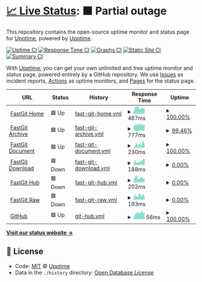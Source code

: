 # [📈 Live Status](https://upptime.github.io/upptime): <!--live status--> **🟧 Partial outage**

This repository contains the open-source uptime monitor and status page for [Upptime](https://upptime.js.org), powered by [Upptime](https://github.com/upptime/upptime).

[![Uptime CI](https://github.com/koj-co/upptime/workflows/Uptime%20CI/badge.svg)](https://github.com/koj-co/upptime/actions?query=workflow%3A%22Uptime+CI%22)
[![Response Time CI](https://github.com/koj-co/upptime/workflows/Response%20Time%20CI/badge.svg)](https://github.com/koj-co/upptime/actions?query=workflow%3A%22Response+Time+CI%22)
[![Graphs CI](https://github.com/koj-co/upptime/workflows/Graphs%20CI/badge.svg)](https://github.com/koj-co/upptime/actions?query=workflow%3A%22Graphs+CI%22)
[![Static Site CI](https://github.com/koj-co/upptime/workflows/Static%20Site%20CI/badge.svg)](https://github.com/koj-co/upptime/actions?query=workflow%3A%22Static+Site+CI%22)
[![Summary CI](https://github.com/koj-co/upptime/workflows/Summary%20CI/badge.svg)](https://github.com/koj-co/upptime/actions?query=workflow%3A%22Summary+CI%22)

With [Upptime](https://upptime.js.org), you can get your own unlimited and free uptime monitor and status page, powered entirely by a GitHub repository. We use [Issues](https://github.com/upptime/upptime/issues) as incident reports, [Actions](https://github.com/FastGitORG/uptime/actions) as uptime monitors, and [Pages](https://upptime.github.io/upptime) for the status page.

<!--start: status pages-->
<!-- This summary is generated by Upptime (https://github.com/upptime/upptime) -->
<!-- Do not edit this manually, your changes will be overwritten -->
<!-- prettier-ignore -->
| URL | Status | History | Response Time | Uptime |
| --- | ------ | ------- | ------------- | ------ |
| <img alt="" src="https://favicons.githubusercontent.com/fastgit.org" height="13"> [FastGit Home](https://fastgit.org) | 🟩 Up | [fast-git-home.yml](https://github.com/FastGitORG/uptime/commits/HEAD/history/fast-git-home.yml) | <details><summary><img alt="Response time graph" src="./graphs/fast-git-home/response-time-week.png" height="20"> 467ms</summary><br><a href="https://FastGitORG.github.io/uptime/history/fast-git-home"><img alt="Response time 589" src="https://img.shields.io/endpoint?url=https%3A%2F%2Fraw.githubusercontent.com%2FFastGitORG%2Fuptime%2FHEAD%2Fapi%2Ffast-git-home%2Fresponse-time.json"></a><br><a href="https://FastGitORG.github.io/uptime/history/fast-git-home"><img alt="24-hour response time 449" src="https://img.shields.io/endpoint?url=https%3A%2F%2Fraw.githubusercontent.com%2FFastGitORG%2Fuptime%2FHEAD%2Fapi%2Ffast-git-home%2Fresponse-time-day.json"></a><br><a href="https://FastGitORG.github.io/uptime/history/fast-git-home"><img alt="7-day response time 467" src="https://img.shields.io/endpoint?url=https%3A%2F%2Fraw.githubusercontent.com%2FFastGitORG%2Fuptime%2FHEAD%2Fapi%2Ffast-git-home%2Fresponse-time-week.json"></a><br><a href="https://FastGitORG.github.io/uptime/history/fast-git-home"><img alt="30-day response time 431" src="https://img.shields.io/endpoint?url=https%3A%2F%2Fraw.githubusercontent.com%2FFastGitORG%2Fuptime%2FHEAD%2Fapi%2Ffast-git-home%2Fresponse-time-month.json"></a><br><a href="https://FastGitORG.github.io/uptime/history/fast-git-home"><img alt="1-year response time 606" src="https://img.shields.io/endpoint?url=https%3A%2F%2Fraw.githubusercontent.com%2FFastGitORG%2Fuptime%2FHEAD%2Fapi%2Ffast-git-home%2Fresponse-time-year.json"></a></details> | <details><summary><a href="https://FastGitORG.github.io/uptime/history/fast-git-home">100.00%</a></summary><a href="https://FastGitORG.github.io/uptime/history/fast-git-home"><img alt="All-time uptime 99.18%" src="https://img.shields.io/endpoint?url=https%3A%2F%2Fraw.githubusercontent.com%2FFastGitORG%2Fuptime%2FHEAD%2Fapi%2Ffast-git-home%2Fuptime.json"></a><br><a href="https://FastGitORG.github.io/uptime/history/fast-git-home"><img alt="24-hour uptime 100.00%" src="https://img.shields.io/endpoint?url=https%3A%2F%2Fraw.githubusercontent.com%2FFastGitORG%2Fuptime%2FHEAD%2Fapi%2Ffast-git-home%2Fuptime-day.json"></a><br><a href="https://FastGitORG.github.io/uptime/history/fast-git-home"><img alt="7-day uptime 100.00%" src="https://img.shields.io/endpoint?url=https%3A%2F%2Fraw.githubusercontent.com%2FFastGitORG%2Fuptime%2FHEAD%2Fapi%2Ffast-git-home%2Fuptime-week.json"></a><br><a href="https://FastGitORG.github.io/uptime/history/fast-git-home"><img alt="30-day uptime 100.00%" src="https://img.shields.io/endpoint?url=https%3A%2F%2Fraw.githubusercontent.com%2FFastGitORG%2Fuptime%2FHEAD%2Fapi%2Ffast-git-home%2Fuptime-month.json"></a><br><a href="https://FastGitORG.github.io/uptime/history/fast-git-home"><img alt="1-year uptime 99.67%" src="https://img.shields.io/endpoint?url=https%3A%2F%2Fraw.githubusercontent.com%2FFastGitORG%2Fuptime%2FHEAD%2Fapi%2Ffast-git-home%2Fuptime-year.json"></a></details>
| <img alt="" src="https://favicons.githubusercontent.com/archive.fastgit.org" height="13"> [FastGit Archive](https://archive.fastgit.org) | 🟩 Up | [fast-git-archive.yml](https://github.com/FastGitORG/uptime/commits/HEAD/history/fast-git-archive.yml) | <details><summary><img alt="Response time graph" src="./graphs/fast-git-archive/response-time-week.png" height="20"> 777ms</summary><br><a href="https://FastGitORG.github.io/uptime/history/fast-git-archive"><img alt="Response time 690" src="https://img.shields.io/endpoint?url=https%3A%2F%2Fraw.githubusercontent.com%2FFastGitORG%2Fuptime%2FHEAD%2Fapi%2Ffast-git-archive%2Fresponse-time.json"></a><br><a href="https://FastGitORG.github.io/uptime/history/fast-git-archive"><img alt="24-hour response time 719" src="https://img.shields.io/endpoint?url=https%3A%2F%2Fraw.githubusercontent.com%2FFastGitORG%2Fuptime%2FHEAD%2Fapi%2Ffast-git-archive%2Fresponse-time-day.json"></a><br><a href="https://FastGitORG.github.io/uptime/history/fast-git-archive"><img alt="7-day response time 777" src="https://img.shields.io/endpoint?url=https%3A%2F%2Fraw.githubusercontent.com%2FFastGitORG%2Fuptime%2FHEAD%2Fapi%2Ffast-git-archive%2Fresponse-time-week.json"></a><br><a href="https://FastGitORG.github.io/uptime/history/fast-git-archive"><img alt="30-day response time 784" src="https://img.shields.io/endpoint?url=https%3A%2F%2Fraw.githubusercontent.com%2FFastGitORG%2Fuptime%2FHEAD%2Fapi%2Ffast-git-archive%2Fresponse-time-month.json"></a><br><a href="https://FastGitORG.github.io/uptime/history/fast-git-archive"><img alt="1-year response time 729" src="https://img.shields.io/endpoint?url=https%3A%2F%2Fraw.githubusercontent.com%2FFastGitORG%2Fuptime%2FHEAD%2Fapi%2Ffast-git-archive%2Fresponse-time-year.json"></a></details> | <details><summary><a href="https://FastGitORG.github.io/uptime/history/fast-git-archive">99.46%</a></summary><a href="https://FastGitORG.github.io/uptime/history/fast-git-archive"><img alt="All-time uptime 99.66%" src="https://img.shields.io/endpoint?url=https%3A%2F%2Fraw.githubusercontent.com%2FFastGitORG%2Fuptime%2FHEAD%2Fapi%2Ffast-git-archive%2Fuptime.json"></a><br><a href="https://FastGitORG.github.io/uptime/history/fast-git-archive"><img alt="24-hour uptime 99.62%" src="https://img.shields.io/endpoint?url=https%3A%2F%2Fraw.githubusercontent.com%2FFastGitORG%2Fuptime%2FHEAD%2Fapi%2Ffast-git-archive%2Fuptime-day.json"></a><br><a href="https://FastGitORG.github.io/uptime/history/fast-git-archive"><img alt="7-day uptime 99.46%" src="https://img.shields.io/endpoint?url=https%3A%2F%2Fraw.githubusercontent.com%2FFastGitORG%2Fuptime%2FHEAD%2Fapi%2Ffast-git-archive%2Fuptime-week.json"></a><br><a href="https://FastGitORG.github.io/uptime/history/fast-git-archive"><img alt="30-day uptime 99.52%" src="https://img.shields.io/endpoint?url=https%3A%2F%2Fraw.githubusercontent.com%2FFastGitORG%2Fuptime%2FHEAD%2Fapi%2Ffast-git-archive%2Fuptime-month.json"></a><br><a href="https://FastGitORG.github.io/uptime/history/fast-git-archive"><img alt="1-year uptime 99.79%" src="https://img.shields.io/endpoint?url=https%3A%2F%2Fraw.githubusercontent.com%2FFastGitORG%2Fuptime%2FHEAD%2Fapi%2Ffast-git-archive%2Fuptime-year.json"></a></details>
| <img alt="" src="https://favicons.githubusercontent.com/doc.fastgit.org" height="13"> [FastGit Document](https://doc.fastgit.org) | 🟩 Up | [fast-git-document.yml](https://github.com/FastGitORG/uptime/commits/HEAD/history/fast-git-document.yml) | <details><summary><img alt="Response time graph" src="./graphs/fast-git-document/response-time-week.png" height="20"> 230ms</summary><br><a href="https://FastGitORG.github.io/uptime/history/fast-git-document"><img alt="Response time 273" src="https://img.shields.io/endpoint?url=https%3A%2F%2Fraw.githubusercontent.com%2FFastGitORG%2Fuptime%2FHEAD%2Fapi%2Ffast-git-document%2Fresponse-time.json"></a><br><a href="https://FastGitORG.github.io/uptime/history/fast-git-document"><img alt="24-hour response time 228" src="https://img.shields.io/endpoint?url=https%3A%2F%2Fraw.githubusercontent.com%2FFastGitORG%2Fuptime%2FHEAD%2Fapi%2Ffast-git-document%2Fresponse-time-day.json"></a><br><a href="https://FastGitORG.github.io/uptime/history/fast-git-document"><img alt="7-day response time 230" src="https://img.shields.io/endpoint?url=https%3A%2F%2Fraw.githubusercontent.com%2FFastGitORG%2Fuptime%2FHEAD%2Fapi%2Ffast-git-document%2Fresponse-time-week.json"></a><br><a href="https://FastGitORG.github.io/uptime/history/fast-git-document"><img alt="30-day response time 206" src="https://img.shields.io/endpoint?url=https%3A%2F%2Fraw.githubusercontent.com%2FFastGitORG%2Fuptime%2FHEAD%2Fapi%2Ffast-git-document%2Fresponse-time-month.json"></a><br><a href="https://FastGitORG.github.io/uptime/history/fast-git-document"><img alt="1-year response time 204" src="https://img.shields.io/endpoint?url=https%3A%2F%2Fraw.githubusercontent.com%2FFastGitORG%2Fuptime%2FHEAD%2Fapi%2Ffast-git-document%2Fresponse-time-year.json"></a></details> | <details><summary><a href="https://FastGitORG.github.io/uptime/history/fast-git-document">100.00%</a></summary><a href="https://FastGitORG.github.io/uptime/history/fast-git-document"><img alt="All-time uptime 98.17%" src="https://img.shields.io/endpoint?url=https%3A%2F%2Fraw.githubusercontent.com%2FFastGitORG%2Fuptime%2FHEAD%2Fapi%2Ffast-git-document%2Fuptime.json"></a><br><a href="https://FastGitORG.github.io/uptime/history/fast-git-document"><img alt="24-hour uptime 100.00%" src="https://img.shields.io/endpoint?url=https%3A%2F%2Fraw.githubusercontent.com%2FFastGitORG%2Fuptime%2FHEAD%2Fapi%2Ffast-git-document%2Fuptime-day.json"></a><br><a href="https://FastGitORG.github.io/uptime/history/fast-git-document"><img alt="7-day uptime 100.00%" src="https://img.shields.io/endpoint?url=https%3A%2F%2Fraw.githubusercontent.com%2FFastGitORG%2Fuptime%2FHEAD%2Fapi%2Ffast-git-document%2Fuptime-week.json"></a><br><a href="https://FastGitORG.github.io/uptime/history/fast-git-document"><img alt="30-day uptime 100.00%" src="https://img.shields.io/endpoint?url=https%3A%2F%2Fraw.githubusercontent.com%2FFastGitORG%2Fuptime%2FHEAD%2Fapi%2Ffast-git-document%2Fuptime-month.json"></a><br><a href="https://FastGitORG.github.io/uptime/history/fast-git-document"><img alt="1-year uptime 99.99%" src="https://img.shields.io/endpoint?url=https%3A%2F%2Fraw.githubusercontent.com%2FFastGitORG%2Fuptime%2FHEAD%2Fapi%2Ffast-git-document%2Fuptime-year.json"></a></details>
| <img alt="" src="https://favicons.githubusercontent.com/download.fastgit.org" height="13"> [FastGit Download](https://download.fastgit.org) | 🟥 Down | [fast-git-download.yml](https://github.com/FastGitORG/uptime/commits/HEAD/history/fast-git-download.yml) | <details><summary><img alt="Response time graph" src="./graphs/fast-git-download/response-time-week.png" height="20"> 188ms</summary><br><a href="https://FastGitORG.github.io/uptime/history/fast-git-download"><img alt="Response time 415" src="https://img.shields.io/endpoint?url=https%3A%2F%2Fraw.githubusercontent.com%2FFastGitORG%2Fuptime%2FHEAD%2Fapi%2Ffast-git-download%2Fresponse-time.json"></a><br><a href="https://FastGitORG.github.io/uptime/history/fast-git-download"><img alt="24-hour response time 305" src="https://img.shields.io/endpoint?url=https%3A%2F%2Fraw.githubusercontent.com%2FFastGitORG%2Fuptime%2FHEAD%2Fapi%2Ffast-git-download%2Fresponse-time-day.json"></a><br><a href="https://FastGitORG.github.io/uptime/history/fast-git-download"><img alt="7-day response time 188" src="https://img.shields.io/endpoint?url=https%3A%2F%2Fraw.githubusercontent.com%2FFastGitORG%2Fuptime%2FHEAD%2Fapi%2Ffast-git-download%2Fresponse-time-week.json"></a><br><a href="https://FastGitORG.github.io/uptime/history/fast-git-download"><img alt="30-day response time 213" src="https://img.shields.io/endpoint?url=https%3A%2F%2Fraw.githubusercontent.com%2FFastGitORG%2Fuptime%2FHEAD%2Fapi%2Ffast-git-download%2Fresponse-time-month.json"></a><br><a href="https://FastGitORG.github.io/uptime/history/fast-git-download"><img alt="1-year response time 398" src="https://img.shields.io/endpoint?url=https%3A%2F%2Fraw.githubusercontent.com%2FFastGitORG%2Fuptime%2FHEAD%2Fapi%2Ffast-git-download%2Fresponse-time-year.json"></a></details> | <details><summary><a href="https://FastGitORG.github.io/uptime/history/fast-git-download">0.00%</a></summary><a href="https://FastGitORG.github.io/uptime/history/fast-git-download"><img alt="All-time uptime 76.01%" src="https://img.shields.io/endpoint?url=https%3A%2F%2Fraw.githubusercontent.com%2FFastGitORG%2Fuptime%2FHEAD%2Fapi%2Ffast-git-download%2Fuptime.json"></a><br><a href="https://FastGitORG.github.io/uptime/history/fast-git-download"><img alt="24-hour uptime 0.00%" src="https://img.shields.io/endpoint?url=https%3A%2F%2Fraw.githubusercontent.com%2FFastGitORG%2Fuptime%2FHEAD%2Fapi%2Ffast-git-download%2Fuptime-day.json"></a><br><a href="https://FastGitORG.github.io/uptime/history/fast-git-download"><img alt="7-day uptime 0.00%" src="https://img.shields.io/endpoint?url=https%3A%2F%2Fraw.githubusercontent.com%2FFastGitORG%2Fuptime%2FHEAD%2Fapi%2Ffast-git-download%2Fuptime-week.json"></a><br><a href="https://FastGitORG.github.io/uptime/history/fast-git-download"><img alt="30-day uptime 0.00%" src="https://img.shields.io/endpoint?url=https%3A%2F%2Fraw.githubusercontent.com%2FFastGitORG%2Fuptime%2FHEAD%2Fapi%2Ffast-git-download%2Fuptime-month.json"></a><br><a href="https://FastGitORG.github.io/uptime/history/fast-git-download"><img alt="1-year uptime 74.21%" src="https://img.shields.io/endpoint?url=https%3A%2F%2Fraw.githubusercontent.com%2FFastGitORG%2Fuptime%2FHEAD%2Fapi%2Ffast-git-download%2Fuptime-year.json"></a></details>
| <img alt="" src="https://favicons.githubusercontent.com/hub.fastgit.org" height="13"> [FastGit Hub](https://hub.fastgit.org) | 🟥 Down | [fast-git-hub.yml](https://github.com/FastGitORG/uptime/commits/HEAD/history/fast-git-hub.yml) | <details><summary><img alt="Response time graph" src="./graphs/fast-git-hub/response-time-week.png" height="20"> 202ms</summary><br><a href="https://FastGitORG.github.io/uptime/history/fast-git-hub"><img alt="Response time 306" src="https://img.shields.io/endpoint?url=https%3A%2F%2Fraw.githubusercontent.com%2FFastGitORG%2Fuptime%2FHEAD%2Fapi%2Ffast-git-hub%2Fresponse-time.json"></a><br><a href="https://FastGitORG.github.io/uptime/history/fast-git-hub"><img alt="24-hour response time 155" src="https://img.shields.io/endpoint?url=https%3A%2F%2Fraw.githubusercontent.com%2FFastGitORG%2Fuptime%2FHEAD%2Fapi%2Ffast-git-hub%2Fresponse-time-day.json"></a><br><a href="https://FastGitORG.github.io/uptime/history/fast-git-hub"><img alt="7-day response time 202" src="https://img.shields.io/endpoint?url=https%3A%2F%2Fraw.githubusercontent.com%2FFastGitORG%2Fuptime%2FHEAD%2Fapi%2Ffast-git-hub%2Fresponse-time-week.json"></a><br><a href="https://FastGitORG.github.io/uptime/history/fast-git-hub"><img alt="30-day response time 337" src="https://img.shields.io/endpoint?url=https%3A%2F%2Fraw.githubusercontent.com%2FFastGitORG%2Fuptime%2FHEAD%2Fapi%2Ffast-git-hub%2Fresponse-time-month.json"></a><br><a href="https://FastGitORG.github.io/uptime/history/fast-git-hub"><img alt="1-year response time 306" src="https://img.shields.io/endpoint?url=https%3A%2F%2Fraw.githubusercontent.com%2FFastGitORG%2Fuptime%2FHEAD%2Fapi%2Ffast-git-hub%2Fresponse-time-year.json"></a></details> | <details><summary><a href="https://FastGitORG.github.io/uptime/history/fast-git-hub">0.00%</a></summary><a href="https://FastGitORG.github.io/uptime/history/fast-git-hub"><img alt="All-time uptime 78.65%" src="https://img.shields.io/endpoint?url=https%3A%2F%2Fraw.githubusercontent.com%2FFastGitORG%2Fuptime%2FHEAD%2Fapi%2Ffast-git-hub%2Fuptime.json"></a><br><a href="https://FastGitORG.github.io/uptime/history/fast-git-hub"><img alt="24-hour uptime 0.00%" src="https://img.shields.io/endpoint?url=https%3A%2F%2Fraw.githubusercontent.com%2FFastGitORG%2Fuptime%2FHEAD%2Fapi%2Ffast-git-hub%2Fuptime-day.json"></a><br><a href="https://FastGitORG.github.io/uptime/history/fast-git-hub"><img alt="7-day uptime 0.00%" src="https://img.shields.io/endpoint?url=https%3A%2F%2Fraw.githubusercontent.com%2FFastGitORG%2Fuptime%2FHEAD%2Fapi%2Ffast-git-hub%2Fuptime-week.json"></a><br><a href="https://FastGitORG.github.io/uptime/history/fast-git-hub"><img alt="30-day uptime 0.00%" src="https://img.shields.io/endpoint?url=https%3A%2F%2Fraw.githubusercontent.com%2FFastGitORG%2Fuptime%2FHEAD%2Fapi%2Ffast-git-hub%2Fuptime-month.json"></a><br><a href="https://FastGitORG.github.io/uptime/history/fast-git-hub"><img alt="1-year uptime 74.21%" src="https://img.shields.io/endpoint?url=https%3A%2F%2Fraw.githubusercontent.com%2FFastGitORG%2Fuptime%2FHEAD%2Fapi%2Ffast-git-hub%2Fuptime-year.json"></a></details>
| <img alt="" src="https://favicons.githubusercontent.com/raw.fastgit.org" height="13"> [FastGit Raw](https://raw.fastgit.org) | 🟥 Down | [fast-git-raw.yml](https://github.com/FastGitORG/uptime/commits/HEAD/history/fast-git-raw.yml) | <details><summary><img alt="Response time graph" src="./graphs/fast-git-raw/response-time-week.png" height="20"> 193ms</summary><br><a href="https://FastGitORG.github.io/uptime/history/fast-git-raw"><img alt="Response time 291" src="https://img.shields.io/endpoint?url=https%3A%2F%2Fraw.githubusercontent.com%2FFastGitORG%2Fuptime%2FHEAD%2Fapi%2Ffast-git-raw%2Fresponse-time.json"></a><br><a href="https://FastGitORG.github.io/uptime/history/fast-git-raw"><img alt="24-hour response time 139" src="https://img.shields.io/endpoint?url=https%3A%2F%2Fraw.githubusercontent.com%2FFastGitORG%2Fuptime%2FHEAD%2Fapi%2Ffast-git-raw%2Fresponse-time-day.json"></a><br><a href="https://FastGitORG.github.io/uptime/history/fast-git-raw"><img alt="7-day response time 193" src="https://img.shields.io/endpoint?url=https%3A%2F%2Fraw.githubusercontent.com%2FFastGitORG%2Fuptime%2FHEAD%2Fapi%2Ffast-git-raw%2Fresponse-time-week.json"></a><br><a href="https://FastGitORG.github.io/uptime/history/fast-git-raw"><img alt="30-day response time 190" src="https://img.shields.io/endpoint?url=https%3A%2F%2Fraw.githubusercontent.com%2FFastGitORG%2Fuptime%2FHEAD%2Fapi%2Ffast-git-raw%2Fresponse-time-month.json"></a><br><a href="https://FastGitORG.github.io/uptime/history/fast-git-raw"><img alt="1-year response time 302" src="https://img.shields.io/endpoint?url=https%3A%2F%2Fraw.githubusercontent.com%2FFastGitORG%2Fuptime%2FHEAD%2Fapi%2Ffast-git-raw%2Fresponse-time-year.json"></a></details> | <details><summary><a href="https://FastGitORG.github.io/uptime/history/fast-git-raw">0.00%</a></summary><a href="https://FastGitORG.github.io/uptime/history/fast-git-raw"><img alt="All-time uptime 78.64%" src="https://img.shields.io/endpoint?url=https%3A%2F%2Fraw.githubusercontent.com%2FFastGitORG%2Fuptime%2FHEAD%2Fapi%2Ffast-git-raw%2Fuptime.json"></a><br><a href="https://FastGitORG.github.io/uptime/history/fast-git-raw"><img alt="24-hour uptime 0.00%" src="https://img.shields.io/endpoint?url=https%3A%2F%2Fraw.githubusercontent.com%2FFastGitORG%2Fuptime%2FHEAD%2Fapi%2Ffast-git-raw%2Fuptime-day.json"></a><br><a href="https://FastGitORG.github.io/uptime/history/fast-git-raw"><img alt="7-day uptime 0.00%" src="https://img.shields.io/endpoint?url=https%3A%2F%2Fraw.githubusercontent.com%2FFastGitORG%2Fuptime%2FHEAD%2Fapi%2Ffast-git-raw%2Fuptime-week.json"></a><br><a href="https://FastGitORG.github.io/uptime/history/fast-git-raw"><img alt="30-day uptime 0.00%" src="https://img.shields.io/endpoint?url=https%3A%2F%2Fraw.githubusercontent.com%2FFastGitORG%2Fuptime%2FHEAD%2Fapi%2Ffast-git-raw%2Fuptime-month.json"></a><br><a href="https://FastGitORG.github.io/uptime/history/fast-git-raw"><img alt="1-year uptime 74.21%" src="https://img.shields.io/endpoint?url=https%3A%2F%2Fraw.githubusercontent.com%2FFastGitORG%2Fuptime%2FHEAD%2Fapi%2Ffast-git-raw%2Fuptime-year.json"></a></details>
| <img alt="" src="https://favicons.githubusercontent.com/github.com" height="13"> [GitHub](https://github.com) | 🟩 Up | [git-hub.yml](https://github.com/FastGitORG/uptime/commits/HEAD/history/git-hub.yml) | <details><summary><img alt="Response time graph" src="./graphs/git-hub/response-time-week.png" height="20"> 56ms</summary><br><a href="https://FastGitORG.github.io/uptime/history/git-hub"><img alt="Response time 66" src="https://img.shields.io/endpoint?url=https%3A%2F%2Fraw.githubusercontent.com%2FFastGitORG%2Fuptime%2FHEAD%2Fapi%2Fgit-hub%2Fresponse-time.json"></a><br><a href="https://FastGitORG.github.io/uptime/history/git-hub"><img alt="24-hour response time 55" src="https://img.shields.io/endpoint?url=https%3A%2F%2Fraw.githubusercontent.com%2FFastGitORG%2Fuptime%2FHEAD%2Fapi%2Fgit-hub%2Fresponse-time-day.json"></a><br><a href="https://FastGitORG.github.io/uptime/history/git-hub"><img alt="7-day response time 56" src="https://img.shields.io/endpoint?url=https%3A%2F%2Fraw.githubusercontent.com%2FFastGitORG%2Fuptime%2FHEAD%2Fapi%2Fgit-hub%2Fresponse-time-week.json"></a><br><a href="https://FastGitORG.github.io/uptime/history/git-hub"><img alt="30-day response time 72" src="https://img.shields.io/endpoint?url=https%3A%2F%2Fraw.githubusercontent.com%2FFastGitORG%2Fuptime%2FHEAD%2Fapi%2Fgit-hub%2Fresponse-time-month.json"></a><br><a href="https://FastGitORG.github.io/uptime/history/git-hub"><img alt="1-year response time 71" src="https://img.shields.io/endpoint?url=https%3A%2F%2Fraw.githubusercontent.com%2FFastGitORG%2Fuptime%2FHEAD%2Fapi%2Fgit-hub%2Fresponse-time-year.json"></a></details> | <details><summary><a href="https://FastGitORG.github.io/uptime/history/git-hub">100.00%</a></summary><a href="https://FastGitORG.github.io/uptime/history/git-hub"><img alt="All-time uptime 99.98%" src="https://img.shields.io/endpoint?url=https%3A%2F%2Fraw.githubusercontent.com%2FFastGitORG%2Fuptime%2FHEAD%2Fapi%2Fgit-hub%2Fuptime.json"></a><br><a href="https://FastGitORG.github.io/uptime/history/git-hub"><img alt="24-hour uptime 100.00%" src="https://img.shields.io/endpoint?url=https%3A%2F%2Fraw.githubusercontent.com%2FFastGitORG%2Fuptime%2FHEAD%2Fapi%2Fgit-hub%2Fuptime-day.json"></a><br><a href="https://FastGitORG.github.io/uptime/history/git-hub"><img alt="7-day uptime 100.00%" src="https://img.shields.io/endpoint?url=https%3A%2F%2Fraw.githubusercontent.com%2FFastGitORG%2Fuptime%2FHEAD%2Fapi%2Fgit-hub%2Fuptime-week.json"></a><br><a href="https://FastGitORG.github.io/uptime/history/git-hub"><img alt="30-day uptime 100.00%" src="https://img.shields.io/endpoint?url=https%3A%2F%2Fraw.githubusercontent.com%2FFastGitORG%2Fuptime%2FHEAD%2Fapi%2Fgit-hub%2Fuptime-month.json"></a><br><a href="https://FastGitORG.github.io/uptime/history/git-hub"><img alt="1-year uptime 99.97%" src="https://img.shields.io/endpoint?url=https%3A%2F%2Fraw.githubusercontent.com%2FFastGitORG%2Fuptime%2FHEAD%2Fapi%2Fgit-hub%2Fuptime-year.json"></a></details>

<!--end: status pages-->

[**Visit our status website →**](https://upptime.github.io/upptime)

## 📄 License

- Code: [MIT](./LICENSE) © [Upptime](https://upptime.js.org)
- Data in the `./history` directory: [Open Database License](https://opendatacommons.org/licenses/odbl/1-0/)
